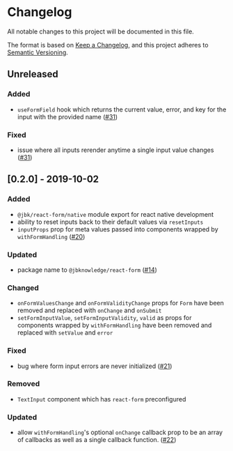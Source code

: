 # Changelog
All notable changes to this project will be documented in this file.

The format is based on [Keep a Changelog](https://keepachangelog.com/en/1.0.0/),
and this project adheres to [Semantic Versioning](https://semver.org/spec/v2.0.0.html).

## Unreleased
### Added
- `useFormField` hook which returns the current value, error, and key for the input with the provided name ([#31](https://github.com/JBKLabs/react-form/issues/31))

### Fixed
- issue where all inputs rerender anytime a single input value changes ([#31](https://github.com/JBKLabs/react-form/issues/31))

## [0.2.0] - 2019-10-02
### Added
- `@jbk/react-form/native` module export for react native development
- ability to reset inputs back to their default values via `resetInputs`
- `inputProps` prop for meta values passed into components wrapped by `withFormHandling` ([#20](https://github.com/JBKLabs/react-form/issues/20))

### Updated
- package name to `@jbknowledge/react-form` ([#14](https://github.com/JBKLabs/react-form/issues/14))

### Changed
- `onFormValuesChange` and `onFormValidityChange` props for `Form` have been removed and replaced with `onChange` and `onSubmit`
- `setFormInputValue`, `setFormInputValidity`, `valid` as props for components wrapped by `withFormHandling` have been removed and replaced with `setValue` and `error`

### Fixed
- bug where form input errors are never initialized ([#21](https://github.com/JBKLabs/react-form/issues/21))

### Removed
- `TextInput` component which has `react-form` preconfigured

### Updated
- allow `withFormHandling`'s optional `onChange` callback prop to be an array of callbacks as well as a single callback function. ([#22](https://github.com/JBKLabs/react-form/issues/22))
